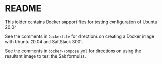 # README

This folder contains Docker support files for testing configuration of
Ubuntu 20.04

See the comments in `Dockerfile` for directions on creating a Docker image
with Ubuntu 20.04 and SaltStack 3001.

See the comments in `docker-compose.yml` for directions on using the resultant
image to test the Salt formulas.

